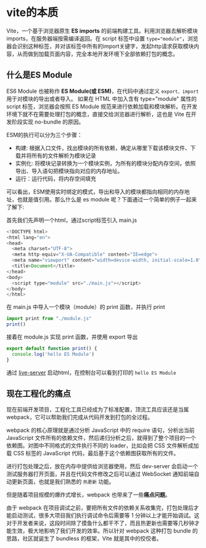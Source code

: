 # vite的本质
Vite，一个基于浏览器原生 **ES imports** 的前端构建工具。利用浏览器去解析模块 imports，在服务器端按需编译返回。在 script 标签中设置 `type="module"`，浏览器会识别这种标签，并对该标签中所有的import关键字，发起http请求获取模块内容，从而做到加载页面内容，完全本地开发环境下全部依赖打包的概念。
## 什么是ES Module
ES6 Module 也被称作 **ES Module(或 ESM)**，在代码中通过定义 `export、import` 用于对模块的导出或者导入。
如果在 HTML 中加入含有 type="module" 属性的 script 标签，浏览器会按照 ES Module 规范来进行依赖加载和模块解析。在开发环境下就不在需要处理打包的概念，直接交给浏览器进行解析，这也是 Vite 在开发阶段实现 no-bundle 的原因。

ESM的执行可以分为三个步骤：

* 构建: 根据入口文件，找出模块的所有依赖，确定从哪里下载该模块文件、下载并将所有的文件解析为模块记录
* 实例化: 将模块记录转换为一个模块实例，为所有的模块分配内存空间，依照导出、导入语句把模块指向对应的内存地址。
* 运行：运行代码，将内存空间填充

可以看出，ESM使用实时绑定的模式，导出和导入的模块都指向相同的内存地址，也就是值引用。那么什么是 es module 
呢？下面通过一个简单的例子一起来了解下:

首先我们先声明一个html，通过script标签引入 main.js
```js
<!DOCTYPE html>
<html lang="en">
<head>
  <meta charset="UTF-8">
  <meta http-equiv="X-UA-Compatible" content="IE=edge">
  <meta name="viewport" content="width=device-width, initial-scale=1.0">
  <title>Document</title>
</head>
<body>
  <script type="module" src="./main.js"></script>
</body>
</html>
```
在 main.js 中导入一个模块（module）的 print 函数，并执行 print
```js
import print from "./module.js"
print()
```
接着在 module.js 实现 print 函数，并使用 export 导出
```js
export default function print() {
  console.log('hello ES Module')
}
```
通过 [live-server](https://www.freecodecamp.org/chinese/news/vscode-live-server-auto-refresh-browser/) 启动html，在控制台可以看到打印的 `hello ES Module`


## 现在工程化的痛点
现在前端开发项目，工程化工具已经成为了标准配置，顶流工具应该还是当属 webpack，它可以帮助我们完成从代码开发到打包的全过程。

webpack 的核心原理就是通过分析 JavaScript 中的 require 语句，分析出当前 JavaScript 文件所有的依赖文件，然后递归分析之后，就得到了整个项目的一个依赖图。对图中不同格式的文件执行不同的 loader，比如会把 CSS 文件解析成加载 CSS 标签的 JavaScript 代码，最后基于这个依赖图获取所有的文件。

进行打包处理之后，放在内存中提供给浏览器使用，然后 dev-server 会启动一个测试服务器打开页面，并且在代码文件修改之后可以通过 WebSocket 通知前端自动更新页面，也就是我们熟悉的 `热更新` 功能。


但是随着项目规模的爆炸式增长，webpack 也带来了一些**痛点问题**。

由于 webpack 在项目调试之前，要把所有文件的依赖关系收集完，打包处理后才能启动测试，很多大项目我们执行调试命令后需要等 1 分钟以上才能开始调试。这对于开发者来说，这段时间除了摸鱼什么都干不了，而且热更新也需要等几秒钟才能生效，极大地影响了我们开发的效率。所以针对 webpack 这种打包 bundle 的思路，社区就诞生了 bundless 的框架，Vite 就是其中的佼佼者。

##